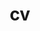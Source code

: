 ---
layout: cv
permalink: /cv/
title: cv
nav: true
nav_order: 4
cv_pdf: cv_web.pdf
description: 
---